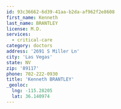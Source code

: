 ```yaml
---
id: 93c36662-6d39-41aa-b2da-af962f2e8608
first_name: Kenneth
last_name: BRANTLEY
license: M.D.
services:
  - critical-care
category: doctors
address: '2691 S Miller Ln'
city: 'Las Vegas'
state: NV
zip: '89117'
phone: 702-222-0930
title: 'Kenneth BRANTLEY'
_geoloc:
  lng: -115.28205
  lat: 36.140974
---
```

